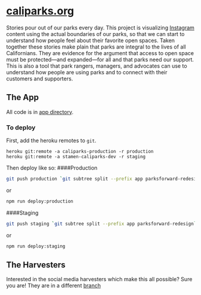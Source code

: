 # [caliparks.org](http://caliparks.org)

Stories pour out of our parks every day. This project is visualizing [Instagram](http://instagram.com) content using the actual boundaries of our parks, so that we can start to understand how people feel about their favorite open spaces. Taken together these stories make plain that parks are integral to the lives of all Californians. They are evidence for the argument that access to open space must be protected—and expanded—for all and that parks need our support. This is also a tool that park rangers, managers, and advocates can use to understand how people are using parks and to connect with their customers and supporters.

## The App
All code is in [app directory](./app).

### To deploy
First, add the heroku remotes to `git`.
```
heroku git:remote -a caliparks-production -r production
heroku git:remote -a stamen-caliparks-dev -r staging
```

Then deploy like so:
####Production
```bash
git push production `git subtree split --prefix app parksforward-redesign`:master --force
```
or
```bash
npm run deploy:production
```

####Staging
```bash
git push staging `git subtree split --prefix app parksforward-redesign`:master --force
```
or
```bash
npm run deploy:staging
```

## The Harvesters
Interested in the social media harvesters which make this all possible? Sure
you are! They are in a different
[branch](https://github.com/stamen/parks.stamen.com/tree/node-harvester)
